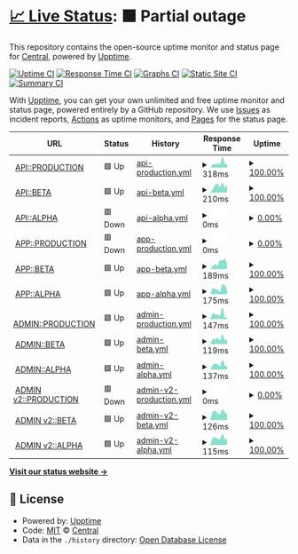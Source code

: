 # [📈 Live Status](https://centralplus-io.github.io/status-centralplus-io): <!--live status--> **🟧 Partial outage**

This repository contains the open-source uptime monitor and status page for [Central](https://app.centralplus.io), powered by [Upptime](https://github.com/upptime/upptime).

[![Uptime CI](https://github.com/centralplus-io/status-centralplus-io/workflows/Uptime%20CI/badge.svg)](https://github.com/centralplus-io/status-centralplus-io/actions?query=workflow%3A%22Uptime+CI%22)
[![Response Time CI](https://github.com/centralplus-io/status-centralplus-io/workflows/Response%20Time%20CI/badge.svg)](https://github.com/centralplus-io/status-centralplus-io/actions?query=workflow%3A%22Response+Time+CI%22)
[![Graphs CI](https://github.com/centralplus-io/status-centralplus-io/workflows/Graphs%20CI/badge.svg)](https://github.com/centralplus-io/status-centralplus-io/actions?query=workflow%3A%22Graphs+CI%22)
[![Static Site CI](https://github.com/centralplus-io/status-centralplus-io/workflows/Static%20Site%20CI/badge.svg)](https://github.com/centralplus-io/status-centralplus-io/actions?query=workflow%3A%22Static+Site+CI%22)
[![Summary CI](https://github.com/centralplus-io/status-centralplus-io/workflows/Summary%20CI/badge.svg)](https://github.com/centralplus-io/status-centralplus-io/actions?query=workflow%3A%22Summary+CI%22)

With [Upptime](https://upptime.js.org), you can get your own unlimited and free uptime monitor and status page, powered entirely by a GitHub repository. We use [Issues](https://github.com/centralplus-io/status-centralplus-io/issues) as incident reports, [Actions](https://github.com/centralplus-io/status-centralplus-io/actions) as uptime monitors, and [Pages](https://centralplus-io.github.io/status-centralplus-io) for the status page.

<!--start: status pages-->
<!-- This summary is generated by Upptime (https://github.com/upptime/upptime) -->
<!-- Do not edit this manually, your changes will be overwritten -->
<!-- prettier-ignore -->
| URL | Status | History | Response Time | Uptime |
| --- | ------ | ------- | ------------- | ------ |
| <img alt="" src="https://icons.duckduckgo.com/ip3/null.ico" height="13"> [API::PRODUCTION](https:/api.centralplus.io) | 🟩 Up | [api-production.yml](https://github.com/centraldevelopers/status-centralplus-io/commits/HEAD/history/api-production.yml) | <details><summary><img alt="Response time graph" src="./graphs/api-production/response-time-week.png" height="20"> 318ms</summary><br><a href="https://status.centralplus.io/history/api-production"><img alt="Response time 268" src="https://img.shields.io/endpoint?url=https%3A%2F%2Fraw.githubusercontent.com%2Fcentraldevelopers%2Fstatus-centralplus-io%2FHEAD%2Fapi%2Fapi-production%2Fresponse-time.json"></a><br><a href="https://status.centralplus.io/history/api-production"><img alt="24-hour response time 240" src="https://img.shields.io/endpoint?url=https%3A%2F%2Fraw.githubusercontent.com%2Fcentraldevelopers%2Fstatus-centralplus-io%2FHEAD%2Fapi%2Fapi-production%2Fresponse-time-day.json"></a><br><a href="https://status.centralplus.io/history/api-production"><img alt="7-day response time 318" src="https://img.shields.io/endpoint?url=https%3A%2F%2Fraw.githubusercontent.com%2Fcentraldevelopers%2Fstatus-centralplus-io%2FHEAD%2Fapi%2Fapi-production%2Fresponse-time-week.json"></a><br><a href="https://status.centralplus.io/history/api-production"><img alt="30-day response time 267" src="https://img.shields.io/endpoint?url=https%3A%2F%2Fraw.githubusercontent.com%2Fcentraldevelopers%2Fstatus-centralplus-io%2FHEAD%2Fapi%2Fapi-production%2Fresponse-time-month.json"></a><br><a href="https://status.centralplus.io/history/api-production"><img alt="1-year response time 273" src="https://img.shields.io/endpoint?url=https%3A%2F%2Fraw.githubusercontent.com%2Fcentraldevelopers%2Fstatus-centralplus-io%2FHEAD%2Fapi%2Fapi-production%2Fresponse-time-year.json"></a></details> | <details><summary><a href="https://status.centralplus.io/history/api-production">100.00%</a></summary><a href="https://status.centralplus.io/history/api-production"><img alt="All-time uptime 100.00%" src="https://img.shields.io/endpoint?url=https%3A%2F%2Fraw.githubusercontent.com%2Fcentraldevelopers%2Fstatus-centralplus-io%2FHEAD%2Fapi%2Fapi-production%2Fuptime.json"></a><br><a href="https://status.centralplus.io/history/api-production"><img alt="24-hour uptime 100.00%" src="https://img.shields.io/endpoint?url=https%3A%2F%2Fraw.githubusercontent.com%2Fcentraldevelopers%2Fstatus-centralplus-io%2FHEAD%2Fapi%2Fapi-production%2Fuptime-day.json"></a><br><a href="https://status.centralplus.io/history/api-production"><img alt="7-day uptime 100.00%" src="https://img.shields.io/endpoint?url=https%3A%2F%2Fraw.githubusercontent.com%2Fcentraldevelopers%2Fstatus-centralplus-io%2FHEAD%2Fapi%2Fapi-production%2Fuptime-week.json"></a><br><a href="https://status.centralplus.io/history/api-production"><img alt="30-day uptime 100.00%" src="https://img.shields.io/endpoint?url=https%3A%2F%2Fraw.githubusercontent.com%2Fcentraldevelopers%2Fstatus-centralplus-io%2FHEAD%2Fapi%2Fapi-production%2Fuptime-month.json"></a><br><a href="https://status.centralplus.io/history/api-production"><img alt="1-year uptime 100.00%" src="https://img.shields.io/endpoint?url=https%3A%2F%2Fraw.githubusercontent.com%2Fcentraldevelopers%2Fstatus-centralplus-io%2FHEAD%2Fapi%2Fapi-production%2Fuptime-year.json"></a></details>
| <img alt="" src="https://icons.duckduckgo.com/ip3/null.ico" height="13"> [API::BETA](https:/api-beta.centralplus.io) | 🟩 Up | [api-beta.yml](https://github.com/centraldevelopers/status-centralplus-io/commits/HEAD/history/api-beta.yml) | <details><summary><img alt="Response time graph" src="./graphs/api-beta/response-time-week.png" height="20"> 210ms</summary><br><a href="https://status.centralplus.io/history/api-beta"><img alt="Response time 253" src="https://img.shields.io/endpoint?url=https%3A%2F%2Fraw.githubusercontent.com%2Fcentraldevelopers%2Fstatus-centralplus-io%2FHEAD%2Fapi%2Fapi-beta%2Fresponse-time.json"></a><br><a href="https://status.centralplus.io/history/api-beta"><img alt="24-hour response time 233" src="https://img.shields.io/endpoint?url=https%3A%2F%2Fraw.githubusercontent.com%2Fcentraldevelopers%2Fstatus-centralplus-io%2FHEAD%2Fapi%2Fapi-beta%2Fresponse-time-day.json"></a><br><a href="https://status.centralplus.io/history/api-beta"><img alt="7-day response time 210" src="https://img.shields.io/endpoint?url=https%3A%2F%2Fraw.githubusercontent.com%2Fcentraldevelopers%2Fstatus-centralplus-io%2FHEAD%2Fapi%2Fapi-beta%2Fresponse-time-week.json"></a><br><a href="https://status.centralplus.io/history/api-beta"><img alt="30-day response time 241" src="https://img.shields.io/endpoint?url=https%3A%2F%2Fraw.githubusercontent.com%2Fcentraldevelopers%2Fstatus-centralplus-io%2FHEAD%2Fapi%2Fapi-beta%2Fresponse-time-month.json"></a><br><a href="https://status.centralplus.io/history/api-beta"><img alt="1-year response time 257" src="https://img.shields.io/endpoint?url=https%3A%2F%2Fraw.githubusercontent.com%2Fcentraldevelopers%2Fstatus-centralplus-io%2FHEAD%2Fapi%2Fapi-beta%2Fresponse-time-year.json"></a></details> | <details><summary><a href="https://status.centralplus.io/history/api-beta">100.00%</a></summary><a href="https://status.centralplus.io/history/api-beta"><img alt="All-time uptime 91.72%" src="https://img.shields.io/endpoint?url=https%3A%2F%2Fraw.githubusercontent.com%2Fcentraldevelopers%2Fstatus-centralplus-io%2FHEAD%2Fapi%2Fapi-beta%2Fuptime.json"></a><br><a href="https://status.centralplus.io/history/api-beta"><img alt="24-hour uptime 100.00%" src="https://img.shields.io/endpoint?url=https%3A%2F%2Fraw.githubusercontent.com%2Fcentraldevelopers%2Fstatus-centralplus-io%2FHEAD%2Fapi%2Fapi-beta%2Fuptime-day.json"></a><br><a href="https://status.centralplus.io/history/api-beta"><img alt="7-day uptime 100.00%" src="https://img.shields.io/endpoint?url=https%3A%2F%2Fraw.githubusercontent.com%2Fcentraldevelopers%2Fstatus-centralplus-io%2FHEAD%2Fapi%2Fapi-beta%2Fuptime-week.json"></a><br><a href="https://status.centralplus.io/history/api-beta"><img alt="30-day uptime 100.00%" src="https://img.shields.io/endpoint?url=https%3A%2F%2Fraw.githubusercontent.com%2Fcentraldevelopers%2Fstatus-centralplus-io%2FHEAD%2Fapi%2Fapi-beta%2Fuptime-month.json"></a><br><a href="https://status.centralplus.io/history/api-beta"><img alt="1-year uptime 85.25%" src="https://img.shields.io/endpoint?url=https%3A%2F%2Fraw.githubusercontent.com%2Fcentraldevelopers%2Fstatus-centralplus-io%2FHEAD%2Fapi%2Fapi-beta%2Fuptime-year.json"></a></details>
| <img alt="" src="https://icons.duckduckgo.com/ip3/null.ico" height="13"> [API::ALPHA](https:/api-alpha.centralplus.io) | 🟥 Down | [api-alpha.yml](https://github.com/centraldevelopers/status-centralplus-io/commits/HEAD/history/api-alpha.yml) | <details><summary><img alt="Response time graph" src="./graphs/api-alpha/response-time-week.png" height="20"> 0ms</summary><br><a href="https://status.centralplus.io/history/api-alpha"><img alt="Response time 249" src="https://img.shields.io/endpoint?url=https%3A%2F%2Fraw.githubusercontent.com%2Fcentraldevelopers%2Fstatus-centralplus-io%2FHEAD%2Fapi%2Fapi-alpha%2Fresponse-time.json"></a><br><a href="https://status.centralplus.io/history/api-alpha"><img alt="24-hour response time 0" src="https://img.shields.io/endpoint?url=https%3A%2F%2Fraw.githubusercontent.com%2Fcentraldevelopers%2Fstatus-centralplus-io%2FHEAD%2Fapi%2Fapi-alpha%2Fresponse-time-day.json"></a><br><a href="https://status.centralplus.io/history/api-alpha"><img alt="7-day response time 0" src="https://img.shields.io/endpoint?url=https%3A%2F%2Fraw.githubusercontent.com%2Fcentraldevelopers%2Fstatus-centralplus-io%2FHEAD%2Fapi%2Fapi-alpha%2Fresponse-time-week.json"></a><br><a href="https://status.centralplus.io/history/api-alpha"><img alt="30-day response time 0" src="https://img.shields.io/endpoint?url=https%3A%2F%2Fraw.githubusercontent.com%2Fcentraldevelopers%2Fstatus-centralplus-io%2FHEAD%2Fapi%2Fapi-alpha%2Fresponse-time-month.json"></a><br><a href="https://status.centralplus.io/history/api-alpha"><img alt="1-year response time 250" src="https://img.shields.io/endpoint?url=https%3A%2F%2Fraw.githubusercontent.com%2Fcentraldevelopers%2Fstatus-centralplus-io%2FHEAD%2Fapi%2Fapi-alpha%2Fresponse-time-year.json"></a></details> | <details><summary><a href="https://status.centralplus.io/history/api-alpha">0.00%</a></summary><a href="https://status.centralplus.io/history/api-alpha"><img alt="All-time uptime 85.31%" src="https://img.shields.io/endpoint?url=https%3A%2F%2Fraw.githubusercontent.com%2Fcentraldevelopers%2Fstatus-centralplus-io%2FHEAD%2Fapi%2Fapi-alpha%2Fuptime.json"></a><br><a href="https://status.centralplus.io/history/api-alpha"><img alt="24-hour uptime 0.00%" src="https://img.shields.io/endpoint?url=https%3A%2F%2Fraw.githubusercontent.com%2Fcentraldevelopers%2Fstatus-centralplus-io%2FHEAD%2Fapi%2Fapi-alpha%2Fuptime-day.json"></a><br><a href="https://status.centralplus.io/history/api-alpha"><img alt="7-day uptime 0.00%" src="https://img.shields.io/endpoint?url=https%3A%2F%2Fraw.githubusercontent.com%2Fcentraldevelopers%2Fstatus-centralplus-io%2FHEAD%2Fapi%2Fapi-alpha%2Fuptime-week.json"></a><br><a href="https://status.centralplus.io/history/api-alpha"><img alt="30-day uptime 0.00%" src="https://img.shields.io/endpoint?url=https%3A%2F%2Fraw.githubusercontent.com%2Fcentraldevelopers%2Fstatus-centralplus-io%2FHEAD%2Fapi%2Fapi-alpha%2Fuptime-month.json"></a><br><a href="https://status.centralplus.io/history/api-alpha"><img alt="1-year uptime 73.84%" src="https://img.shields.io/endpoint?url=https%3A%2F%2Fraw.githubusercontent.com%2Fcentraldevelopers%2Fstatus-centralplus-io%2FHEAD%2Fapi%2Fapi-alpha%2Fuptime-year.json"></a></details>
| <img alt="" src="https://icons.duckduckgo.com/ip3/app.centralplus.io.ico" height="13"> [APP::PRODUCTION](https://app.centralplus.io) | 🟥 Down | [app-production.yml](https://github.com/centraldevelopers/status-centralplus-io/commits/HEAD/history/app-production.yml) | <details><summary><img alt="Response time graph" src="./graphs/app-production/response-time-week.png" height="20"> 0ms</summary><br><a href="https://status.centralplus.io/history/app-production"><img alt="Response time 159" src="https://img.shields.io/endpoint?url=https%3A%2F%2Fraw.githubusercontent.com%2Fcentraldevelopers%2Fstatus-centralplus-io%2FHEAD%2Fapi%2Fapp-production%2Fresponse-time.json"></a><br><a href="https://status.centralplus.io/history/app-production"><img alt="24-hour response time 0" src="https://img.shields.io/endpoint?url=https%3A%2F%2Fraw.githubusercontent.com%2Fcentraldevelopers%2Fstatus-centralplus-io%2FHEAD%2Fapi%2Fapp-production%2Fresponse-time-day.json"></a><br><a href="https://status.centralplus.io/history/app-production"><img alt="7-day response time 0" src="https://img.shields.io/endpoint?url=https%3A%2F%2Fraw.githubusercontent.com%2Fcentraldevelopers%2Fstatus-centralplus-io%2FHEAD%2Fapi%2Fapp-production%2Fresponse-time-week.json"></a><br><a href="https://status.centralplus.io/history/app-production"><img alt="30-day response time 0" src="https://img.shields.io/endpoint?url=https%3A%2F%2Fraw.githubusercontent.com%2Fcentraldevelopers%2Fstatus-centralplus-io%2FHEAD%2Fapi%2Fapp-production%2Fresponse-time-month.json"></a><br><a href="https://status.centralplus.io/history/app-production"><img alt="1-year response time 163" src="https://img.shields.io/endpoint?url=https%3A%2F%2Fraw.githubusercontent.com%2Fcentraldevelopers%2Fstatus-centralplus-io%2FHEAD%2Fapi%2Fapp-production%2Fresponse-time-year.json"></a></details> | <details><summary><a href="https://status.centralplus.io/history/app-production">0.00%</a></summary><a href="https://status.centralplus.io/history/app-production"><img alt="All-time uptime 77.72%" src="https://img.shields.io/endpoint?url=https%3A%2F%2Fraw.githubusercontent.com%2Fcentraldevelopers%2Fstatus-centralplus-io%2FHEAD%2Fapi%2Fapp-production%2Fuptime.json"></a><br><a href="https://status.centralplus.io/history/app-production"><img alt="24-hour uptime 0.00%" src="https://img.shields.io/endpoint?url=https%3A%2F%2Fraw.githubusercontent.com%2Fcentraldevelopers%2Fstatus-centralplus-io%2FHEAD%2Fapi%2Fapp-production%2Fuptime-day.json"></a><br><a href="https://status.centralplus.io/history/app-production"><img alt="7-day uptime 0.00%" src="https://img.shields.io/endpoint?url=https%3A%2F%2Fraw.githubusercontent.com%2Fcentraldevelopers%2Fstatus-centralplus-io%2FHEAD%2Fapi%2Fapp-production%2Fuptime-week.json"></a><br><a href="https://status.centralplus.io/history/app-production"><img alt="30-day uptime 0.00%" src="https://img.shields.io/endpoint?url=https%3A%2F%2Fraw.githubusercontent.com%2Fcentraldevelopers%2Fstatus-centralplus-io%2FHEAD%2Fapi%2Fapp-production%2Fuptime-month.json"></a><br><a href="https://status.centralplus.io/history/app-production"><img alt="1-year uptime 60.33%" src="https://img.shields.io/endpoint?url=https%3A%2F%2Fraw.githubusercontent.com%2Fcentraldevelopers%2Fstatus-centralplus-io%2FHEAD%2Fapi%2Fapp-production%2Fuptime-year.json"></a></details>
| <img alt="" src="https://icons.duckduckgo.com/ip3/cp.app.beta.s3-website-us-east-1.amazonaws.com.ico" height="13"> [APP::BETA](http://cp.app.beta.s3-website-us-east-1.amazonaws.com/) | 🟩 Up | [app-beta.yml](https://github.com/centraldevelopers/status-centralplus-io/commits/HEAD/history/app-beta.yml) | <details><summary><img alt="Response time graph" src="./graphs/app-beta/response-time-week.png" height="20"> 189ms</summary><br><a href="https://status.centralplus.io/history/app-beta"><img alt="Response time 189" src="https://img.shields.io/endpoint?url=https%3A%2F%2Fraw.githubusercontent.com%2Fcentraldevelopers%2Fstatus-centralplus-io%2FHEAD%2Fapi%2Fapp-beta%2Fresponse-time.json"></a><br><a href="https://status.centralplus.io/history/app-beta"><img alt="24-hour response time 109" src="https://img.shields.io/endpoint?url=https%3A%2F%2Fraw.githubusercontent.com%2Fcentraldevelopers%2Fstatus-centralplus-io%2FHEAD%2Fapi%2Fapp-beta%2Fresponse-time-day.json"></a><br><a href="https://status.centralplus.io/history/app-beta"><img alt="7-day response time 189" src="https://img.shields.io/endpoint?url=https%3A%2F%2Fraw.githubusercontent.com%2Fcentraldevelopers%2Fstatus-centralplus-io%2FHEAD%2Fapi%2Fapp-beta%2Fresponse-time-week.json"></a><br><a href="https://status.centralplus.io/history/app-beta"><img alt="30-day response time 162" src="https://img.shields.io/endpoint?url=https%3A%2F%2Fraw.githubusercontent.com%2Fcentraldevelopers%2Fstatus-centralplus-io%2FHEAD%2Fapi%2Fapp-beta%2Fresponse-time-month.json"></a><br><a href="https://status.centralplus.io/history/app-beta"><img alt="1-year response time 185" src="https://img.shields.io/endpoint?url=https%3A%2F%2Fraw.githubusercontent.com%2Fcentraldevelopers%2Fstatus-centralplus-io%2FHEAD%2Fapi%2Fapp-beta%2Fresponse-time-year.json"></a></details> | <details><summary><a href="https://status.centralplus.io/history/app-beta">100.00%</a></summary><a href="https://status.centralplus.io/history/app-beta"><img alt="All-time uptime 99.91%" src="https://img.shields.io/endpoint?url=https%3A%2F%2Fraw.githubusercontent.com%2Fcentraldevelopers%2Fstatus-centralplus-io%2FHEAD%2Fapi%2Fapp-beta%2Fuptime.json"></a><br><a href="https://status.centralplus.io/history/app-beta"><img alt="24-hour uptime 100.00%" src="https://img.shields.io/endpoint?url=https%3A%2F%2Fraw.githubusercontent.com%2Fcentraldevelopers%2Fstatus-centralplus-io%2FHEAD%2Fapi%2Fapp-beta%2Fuptime-day.json"></a><br><a href="https://status.centralplus.io/history/app-beta"><img alt="7-day uptime 100.00%" src="https://img.shields.io/endpoint?url=https%3A%2F%2Fraw.githubusercontent.com%2Fcentraldevelopers%2Fstatus-centralplus-io%2FHEAD%2Fapi%2Fapp-beta%2Fuptime-week.json"></a><br><a href="https://status.centralplus.io/history/app-beta"><img alt="30-day uptime 100.00%" src="https://img.shields.io/endpoint?url=https%3A%2F%2Fraw.githubusercontent.com%2Fcentraldevelopers%2Fstatus-centralplus-io%2FHEAD%2Fapi%2Fapp-beta%2Fuptime-month.json"></a><br><a href="https://status.centralplus.io/history/app-beta"><img alt="1-year uptime 99.84%" src="https://img.shields.io/endpoint?url=https%3A%2F%2Fraw.githubusercontent.com%2Fcentraldevelopers%2Fstatus-centralplus-io%2FHEAD%2Fapi%2Fapp-beta%2Fuptime-year.json"></a></details>
| <img alt="" src="https://icons.duckduckgo.com/ip3/cp.app.alpha.s3-website-us-east-1.amazonaws.com.ico" height="13"> [APP::ALPHA](http://cp.app.alpha.s3-website-us-east-1.amazonaws.com/) | 🟩 Up | [app-alpha.yml](https://github.com/centraldevelopers/status-centralplus-io/commits/HEAD/history/app-alpha.yml) | <details><summary><img alt="Response time graph" src="./graphs/app-alpha/response-time-week.png" height="20"> 175ms</summary><br><a href="https://status.centralplus.io/history/app-alpha"><img alt="Response time 180" src="https://img.shields.io/endpoint?url=https%3A%2F%2Fraw.githubusercontent.com%2Fcentraldevelopers%2Fstatus-centralplus-io%2FHEAD%2Fapi%2Fapp-alpha%2Fresponse-time.json"></a><br><a href="https://status.centralplus.io/history/app-alpha"><img alt="24-hour response time 105" src="https://img.shields.io/endpoint?url=https%3A%2F%2Fraw.githubusercontent.com%2Fcentraldevelopers%2Fstatus-centralplus-io%2FHEAD%2Fapi%2Fapp-alpha%2Fresponse-time-day.json"></a><br><a href="https://status.centralplus.io/history/app-alpha"><img alt="7-day response time 175" src="https://img.shields.io/endpoint?url=https%3A%2F%2Fraw.githubusercontent.com%2Fcentraldevelopers%2Fstatus-centralplus-io%2FHEAD%2Fapi%2Fapp-alpha%2Fresponse-time-week.json"></a><br><a href="https://status.centralplus.io/history/app-alpha"><img alt="30-day response time 176" src="https://img.shields.io/endpoint?url=https%3A%2F%2Fraw.githubusercontent.com%2Fcentraldevelopers%2Fstatus-centralplus-io%2FHEAD%2Fapi%2Fapp-alpha%2Fresponse-time-month.json"></a><br><a href="https://status.centralplus.io/history/app-alpha"><img alt="1-year response time 179" src="https://img.shields.io/endpoint?url=https%3A%2F%2Fraw.githubusercontent.com%2Fcentraldevelopers%2Fstatus-centralplus-io%2FHEAD%2Fapi%2Fapp-alpha%2Fresponse-time-year.json"></a></details> | <details><summary><a href="https://status.centralplus.io/history/app-alpha">100.00%</a></summary><a href="https://status.centralplus.io/history/app-alpha"><img alt="All-time uptime 100.00%" src="https://img.shields.io/endpoint?url=https%3A%2F%2Fraw.githubusercontent.com%2Fcentraldevelopers%2Fstatus-centralplus-io%2FHEAD%2Fapi%2Fapp-alpha%2Fuptime.json"></a><br><a href="https://status.centralplus.io/history/app-alpha"><img alt="24-hour uptime 100.00%" src="https://img.shields.io/endpoint?url=https%3A%2F%2Fraw.githubusercontent.com%2Fcentraldevelopers%2Fstatus-centralplus-io%2FHEAD%2Fapi%2Fapp-alpha%2Fuptime-day.json"></a><br><a href="https://status.centralplus.io/history/app-alpha"><img alt="7-day uptime 100.00%" src="https://img.shields.io/endpoint?url=https%3A%2F%2Fraw.githubusercontent.com%2Fcentraldevelopers%2Fstatus-centralplus-io%2FHEAD%2Fapi%2Fapp-alpha%2Fuptime-week.json"></a><br><a href="https://status.centralplus.io/history/app-alpha"><img alt="30-day uptime 100.00%" src="https://img.shields.io/endpoint?url=https%3A%2F%2Fraw.githubusercontent.com%2Fcentraldevelopers%2Fstatus-centralplus-io%2FHEAD%2Fapi%2Fapp-alpha%2Fuptime-month.json"></a><br><a href="https://status.centralplus.io/history/app-alpha"><img alt="1-year uptime 99.99%" src="https://img.shields.io/endpoint?url=https%3A%2F%2Fraw.githubusercontent.com%2Fcentraldevelopers%2Fstatus-centralplus-io%2FHEAD%2Fapi%2Fapp-alpha%2Fuptime-year.json"></a></details>
| <img alt="" src="https://icons.duckduckgo.com/ip3/cp.app.prod.s3-website-us-east-1.amazonaws.com.ico" height="13"> [ADMIN::PRODUCTION](http://cp.app.prod.s3-website-us-east-1.amazonaws.com/) | 🟩 Up | [admin-production.yml](https://github.com/centraldevelopers/status-centralplus-io/commits/HEAD/history/admin-production.yml) | <details><summary><img alt="Response time graph" src="./graphs/admin-production/response-time-week.png" height="20"> 147ms</summary><br><a href="https://status.centralplus.io/history/admin-production"><img alt="Response time 171" src="https://img.shields.io/endpoint?url=https%3A%2F%2Fraw.githubusercontent.com%2Fcentraldevelopers%2Fstatus-centralplus-io%2FHEAD%2Fapi%2Fadmin-production%2Fresponse-time.json"></a><br><a href="https://status.centralplus.io/history/admin-production"><img alt="24-hour response time 53" src="https://img.shields.io/endpoint?url=https%3A%2F%2Fraw.githubusercontent.com%2Fcentraldevelopers%2Fstatus-centralplus-io%2FHEAD%2Fapi%2Fadmin-production%2Fresponse-time-day.json"></a><br><a href="https://status.centralplus.io/history/admin-production"><img alt="7-day response time 147" src="https://img.shields.io/endpoint?url=https%3A%2F%2Fraw.githubusercontent.com%2Fcentraldevelopers%2Fstatus-centralplus-io%2FHEAD%2Fapi%2Fadmin-production%2Fresponse-time-week.json"></a><br><a href="https://status.centralplus.io/history/admin-production"><img alt="30-day response time 143" src="https://img.shields.io/endpoint?url=https%3A%2F%2Fraw.githubusercontent.com%2Fcentraldevelopers%2Fstatus-centralplus-io%2FHEAD%2Fapi%2Fadmin-production%2Fresponse-time-month.json"></a><br><a href="https://status.centralplus.io/history/admin-production"><img alt="1-year response time 166" src="https://img.shields.io/endpoint?url=https%3A%2F%2Fraw.githubusercontent.com%2Fcentraldevelopers%2Fstatus-centralplus-io%2FHEAD%2Fapi%2Fadmin-production%2Fresponse-time-year.json"></a></details> | <details><summary><a href="https://status.centralplus.io/history/admin-production">100.00%</a></summary><a href="https://status.centralplus.io/history/admin-production"><img alt="All-time uptime 100.00%" src="https://img.shields.io/endpoint?url=https%3A%2F%2Fraw.githubusercontent.com%2Fcentraldevelopers%2Fstatus-centralplus-io%2FHEAD%2Fapi%2Fadmin-production%2Fuptime.json"></a><br><a href="https://status.centralplus.io/history/admin-production"><img alt="24-hour uptime 100.00%" src="https://img.shields.io/endpoint?url=https%3A%2F%2Fraw.githubusercontent.com%2Fcentraldevelopers%2Fstatus-centralplus-io%2FHEAD%2Fapi%2Fadmin-production%2Fuptime-day.json"></a><br><a href="https://status.centralplus.io/history/admin-production"><img alt="7-day uptime 100.00%" src="https://img.shields.io/endpoint?url=https%3A%2F%2Fraw.githubusercontent.com%2Fcentraldevelopers%2Fstatus-centralplus-io%2FHEAD%2Fapi%2Fadmin-production%2Fuptime-week.json"></a><br><a href="https://status.centralplus.io/history/admin-production"><img alt="30-day uptime 100.00%" src="https://img.shields.io/endpoint?url=https%3A%2F%2Fraw.githubusercontent.com%2Fcentraldevelopers%2Fstatus-centralplus-io%2FHEAD%2Fapi%2Fadmin-production%2Fuptime-month.json"></a><br><a href="https://status.centralplus.io/history/admin-production"><img alt="1-year uptime 100.00%" src="https://img.shields.io/endpoint?url=https%3A%2F%2Fraw.githubusercontent.com%2Fcentraldevelopers%2Fstatus-centralplus-io%2FHEAD%2Fapi%2Fadmin-production%2Fuptime-year.json"></a></details>
| <img alt="" src="https://icons.duckduckgo.com/ip3/cp.admin.beta.s3-website-us-east-1.amazonaws.com.ico" height="13"> [ADMIN::BETA](http://cp.admin.beta.s3-website-us-east-1.amazonaws.com/) | 🟩 Up | [admin-beta.yml](https://github.com/centraldevelopers/status-centralplus-io/commits/HEAD/history/admin-beta.yml) | <details><summary><img alt="Response time graph" src="./graphs/admin-beta/response-time-week.png" height="20"> 119ms</summary><br><a href="https://status.centralplus.io/history/admin-beta"><img alt="Response time 169" src="https://img.shields.io/endpoint?url=https%3A%2F%2Fraw.githubusercontent.com%2Fcentraldevelopers%2Fstatus-centralplus-io%2FHEAD%2Fapi%2Fadmin-beta%2Fresponse-time.json"></a><br><a href="https://status.centralplus.io/history/admin-beta"><img alt="24-hour response time 111" src="https://img.shields.io/endpoint?url=https%3A%2F%2Fraw.githubusercontent.com%2Fcentraldevelopers%2Fstatus-centralplus-io%2FHEAD%2Fapi%2Fadmin-beta%2Fresponse-time-day.json"></a><br><a href="https://status.centralplus.io/history/admin-beta"><img alt="7-day response time 119" src="https://img.shields.io/endpoint?url=https%3A%2F%2Fraw.githubusercontent.com%2Fcentraldevelopers%2Fstatus-centralplus-io%2FHEAD%2Fapi%2Fadmin-beta%2Fresponse-time-week.json"></a><br><a href="https://status.centralplus.io/history/admin-beta"><img alt="30-day response time 134" src="https://img.shields.io/endpoint?url=https%3A%2F%2Fraw.githubusercontent.com%2Fcentraldevelopers%2Fstatus-centralplus-io%2FHEAD%2Fapi%2Fadmin-beta%2Fresponse-time-month.json"></a><br><a href="https://status.centralplus.io/history/admin-beta"><img alt="1-year response time 166" src="https://img.shields.io/endpoint?url=https%3A%2F%2Fraw.githubusercontent.com%2Fcentraldevelopers%2Fstatus-centralplus-io%2FHEAD%2Fapi%2Fadmin-beta%2Fresponse-time-year.json"></a></details> | <details><summary><a href="https://status.centralplus.io/history/admin-beta">100.00%</a></summary><a href="https://status.centralplus.io/history/admin-beta"><img alt="All-time uptime 100.00%" src="https://img.shields.io/endpoint?url=https%3A%2F%2Fraw.githubusercontent.com%2Fcentraldevelopers%2Fstatus-centralplus-io%2FHEAD%2Fapi%2Fadmin-beta%2Fuptime.json"></a><br><a href="https://status.centralplus.io/history/admin-beta"><img alt="24-hour uptime 100.00%" src="https://img.shields.io/endpoint?url=https%3A%2F%2Fraw.githubusercontent.com%2Fcentraldevelopers%2Fstatus-centralplus-io%2FHEAD%2Fapi%2Fadmin-beta%2Fuptime-day.json"></a><br><a href="https://status.centralplus.io/history/admin-beta"><img alt="7-day uptime 100.00%" src="https://img.shields.io/endpoint?url=https%3A%2F%2Fraw.githubusercontent.com%2Fcentraldevelopers%2Fstatus-centralplus-io%2FHEAD%2Fapi%2Fadmin-beta%2Fuptime-week.json"></a><br><a href="https://status.centralplus.io/history/admin-beta"><img alt="30-day uptime 100.00%" src="https://img.shields.io/endpoint?url=https%3A%2F%2Fraw.githubusercontent.com%2Fcentraldevelopers%2Fstatus-centralplus-io%2FHEAD%2Fapi%2Fadmin-beta%2Fuptime-month.json"></a><br><a href="https://status.centralplus.io/history/admin-beta"><img alt="1-year uptime 100.00%" src="https://img.shields.io/endpoint?url=https%3A%2F%2Fraw.githubusercontent.com%2Fcentraldevelopers%2Fstatus-centralplus-io%2FHEAD%2Fapi%2Fadmin-beta%2Fuptime-year.json"></a></details>
| <img alt="" src="https://icons.duckduckgo.com/ip3/cp.admin.alpha.s3-website-us-east-1.amazonaws.com.ico" height="13"> [ADMIN::ALPHA](http://cp.admin.alpha.s3-website-us-east-1.amazonaws.com/) | 🟩 Up | [admin-alpha.yml](https://github.com/centraldevelopers/status-centralplus-io/commits/HEAD/history/admin-alpha.yml) | <details><summary><img alt="Response time graph" src="./graphs/admin-alpha/response-time-week.png" height="20"> 137ms</summary><br><a href="https://status.centralplus.io/history/admin-alpha"><img alt="Response time 166" src="https://img.shields.io/endpoint?url=https%3A%2F%2Fraw.githubusercontent.com%2Fcentraldevelopers%2Fstatus-centralplus-io%2FHEAD%2Fapi%2Fadmin-alpha%2Fresponse-time.json"></a><br><a href="https://status.centralplus.io/history/admin-alpha"><img alt="24-hour response time 87" src="https://img.shields.io/endpoint?url=https%3A%2F%2Fraw.githubusercontent.com%2Fcentraldevelopers%2Fstatus-centralplus-io%2FHEAD%2Fapi%2Fadmin-alpha%2Fresponse-time-day.json"></a><br><a href="https://status.centralplus.io/history/admin-alpha"><img alt="7-day response time 137" src="https://img.shields.io/endpoint?url=https%3A%2F%2Fraw.githubusercontent.com%2Fcentraldevelopers%2Fstatus-centralplus-io%2FHEAD%2Fapi%2Fadmin-alpha%2Fresponse-time-week.json"></a><br><a href="https://status.centralplus.io/history/admin-alpha"><img alt="30-day response time 142" src="https://img.shields.io/endpoint?url=https%3A%2F%2Fraw.githubusercontent.com%2Fcentraldevelopers%2Fstatus-centralplus-io%2FHEAD%2Fapi%2Fadmin-alpha%2Fresponse-time-month.json"></a><br><a href="https://status.centralplus.io/history/admin-alpha"><img alt="1-year response time 162" src="https://img.shields.io/endpoint?url=https%3A%2F%2Fraw.githubusercontent.com%2Fcentraldevelopers%2Fstatus-centralplus-io%2FHEAD%2Fapi%2Fadmin-alpha%2Fresponse-time-year.json"></a></details> | <details><summary><a href="https://status.centralplus.io/history/admin-alpha">100.00%</a></summary><a href="https://status.centralplus.io/history/admin-alpha"><img alt="All-time uptime 100.00%" src="https://img.shields.io/endpoint?url=https%3A%2F%2Fraw.githubusercontent.com%2Fcentraldevelopers%2Fstatus-centralplus-io%2FHEAD%2Fapi%2Fadmin-alpha%2Fuptime.json"></a><br><a href="https://status.centralplus.io/history/admin-alpha"><img alt="24-hour uptime 100.00%" src="https://img.shields.io/endpoint?url=https%3A%2F%2Fraw.githubusercontent.com%2Fcentraldevelopers%2Fstatus-centralplus-io%2FHEAD%2Fapi%2Fadmin-alpha%2Fuptime-day.json"></a><br><a href="https://status.centralplus.io/history/admin-alpha"><img alt="7-day uptime 100.00%" src="https://img.shields.io/endpoint?url=https%3A%2F%2Fraw.githubusercontent.com%2Fcentraldevelopers%2Fstatus-centralplus-io%2FHEAD%2Fapi%2Fadmin-alpha%2Fuptime-week.json"></a><br><a href="https://status.centralplus.io/history/admin-alpha"><img alt="30-day uptime 100.00%" src="https://img.shields.io/endpoint?url=https%3A%2F%2Fraw.githubusercontent.com%2Fcentraldevelopers%2Fstatus-centralplus-io%2FHEAD%2Fapi%2Fadmin-alpha%2Fuptime-month.json"></a><br><a href="https://status.centralplus.io/history/admin-alpha"><img alt="1-year uptime 100.00%" src="https://img.shields.io/endpoint?url=https%3A%2F%2Fraw.githubusercontent.com%2Fcentraldevelopers%2Fstatus-centralplus-io%2FHEAD%2Fapi%2Fadmin-alpha%2Fuptime-year.json"></a></details>
| <img alt="" src="https://icons.duckduckgo.com/ip3/admin.centralplus.io.ico" height="13"> [ADMIN v2::PRODUCTION](https://admin.centralplus.io) | 🟥 Down | [admin-v2-production.yml](https://github.com/centraldevelopers/status-centralplus-io/commits/HEAD/history/admin-v2-production.yml) | <details><summary><img alt="Response time graph" src="./graphs/admin-v2-production/response-time-week.png" height="20"> 0ms</summary><br><a href="https://status.centralplus.io/history/admin-v2-production"><img alt="Response time 153" src="https://img.shields.io/endpoint?url=https%3A%2F%2Fraw.githubusercontent.com%2Fcentraldevelopers%2Fstatus-centralplus-io%2FHEAD%2Fapi%2Fadmin-v2-production%2Fresponse-time.json"></a><br><a href="https://status.centralplus.io/history/admin-v2-production"><img alt="24-hour response time 0" src="https://img.shields.io/endpoint?url=https%3A%2F%2Fraw.githubusercontent.com%2Fcentraldevelopers%2Fstatus-centralplus-io%2FHEAD%2Fapi%2Fadmin-v2-production%2Fresponse-time-day.json"></a><br><a href="https://status.centralplus.io/history/admin-v2-production"><img alt="7-day response time 0" src="https://img.shields.io/endpoint?url=https%3A%2F%2Fraw.githubusercontent.com%2Fcentraldevelopers%2Fstatus-centralplus-io%2FHEAD%2Fapi%2Fadmin-v2-production%2Fresponse-time-week.json"></a><br><a href="https://status.centralplus.io/history/admin-v2-production"><img alt="30-day response time 0" src="https://img.shields.io/endpoint?url=https%3A%2F%2Fraw.githubusercontent.com%2Fcentraldevelopers%2Fstatus-centralplus-io%2FHEAD%2Fapi%2Fadmin-v2-production%2Fresponse-time-month.json"></a><br><a href="https://status.centralplus.io/history/admin-v2-production"><img alt="1-year response time 146" src="https://img.shields.io/endpoint?url=https%3A%2F%2Fraw.githubusercontent.com%2Fcentraldevelopers%2Fstatus-centralplus-io%2FHEAD%2Fapi%2Fadmin-v2-production%2Fresponse-time-year.json"></a></details> | <details><summary><a href="https://status.centralplus.io/history/admin-v2-production">0.00%</a></summary><a href="https://status.centralplus.io/history/admin-v2-production"><img alt="All-time uptime 77.72%" src="https://img.shields.io/endpoint?url=https%3A%2F%2Fraw.githubusercontent.com%2Fcentraldevelopers%2Fstatus-centralplus-io%2FHEAD%2Fapi%2Fadmin-v2-production%2Fuptime.json"></a><br><a href="https://status.centralplus.io/history/admin-v2-production"><img alt="24-hour uptime 0.00%" src="https://img.shields.io/endpoint?url=https%3A%2F%2Fraw.githubusercontent.com%2Fcentraldevelopers%2Fstatus-centralplus-io%2FHEAD%2Fapi%2Fadmin-v2-production%2Fuptime-day.json"></a><br><a href="https://status.centralplus.io/history/admin-v2-production"><img alt="7-day uptime 0.00%" src="https://img.shields.io/endpoint?url=https%3A%2F%2Fraw.githubusercontent.com%2Fcentraldevelopers%2Fstatus-centralplus-io%2FHEAD%2Fapi%2Fadmin-v2-production%2Fuptime-week.json"></a><br><a href="https://status.centralplus.io/history/admin-v2-production"><img alt="30-day uptime 0.00%" src="https://img.shields.io/endpoint?url=https%3A%2F%2Fraw.githubusercontent.com%2Fcentraldevelopers%2Fstatus-centralplus-io%2FHEAD%2Fapi%2Fadmin-v2-production%2Fuptime-month.json"></a><br><a href="https://status.centralplus.io/history/admin-v2-production"><img alt="1-year uptime 60.33%" src="https://img.shields.io/endpoint?url=https%3A%2F%2Fraw.githubusercontent.com%2Fcentraldevelopers%2Fstatus-centralplus-io%2FHEAD%2Fapi%2Fadmin-v2-production%2Fuptime-year.json"></a></details>
| <img alt="" src="https://icons.duckduckgo.com/ip3/cp.admin.v2.beta.s3-website-us-east-1.amazonaws.com.ico" height="13"> [ADMIN v2::BETA](http://cp.admin.v2.beta.s3-website-us-east-1.amazonaws.com/) | 🟩 Up | [admin-v2-beta.yml](https://github.com/centraldevelopers/status-centralplus-io/commits/HEAD/history/admin-v2-beta.yml) | <details><summary><img alt="Response time graph" src="./graphs/admin-v2-beta/response-time-week.png" height="20"> 126ms</summary><br><a href="https://status.centralplus.io/history/admin-v2-beta"><img alt="Response time 164" src="https://img.shields.io/endpoint?url=https%3A%2F%2Fraw.githubusercontent.com%2Fcentraldevelopers%2Fstatus-centralplus-io%2FHEAD%2Fapi%2Fadmin-v2-beta%2Fresponse-time.json"></a><br><a href="https://status.centralplus.io/history/admin-v2-beta"><img alt="24-hour response time 94" src="https://img.shields.io/endpoint?url=https%3A%2F%2Fraw.githubusercontent.com%2Fcentraldevelopers%2Fstatus-centralplus-io%2FHEAD%2Fapi%2Fadmin-v2-beta%2Fresponse-time-day.json"></a><br><a href="https://status.centralplus.io/history/admin-v2-beta"><img alt="7-day response time 126" src="https://img.shields.io/endpoint?url=https%3A%2F%2Fraw.githubusercontent.com%2Fcentraldevelopers%2Fstatus-centralplus-io%2FHEAD%2Fapi%2Fadmin-v2-beta%2Fresponse-time-week.json"></a><br><a href="https://status.centralplus.io/history/admin-v2-beta"><img alt="30-day response time 139" src="https://img.shields.io/endpoint?url=https%3A%2F%2Fraw.githubusercontent.com%2Fcentraldevelopers%2Fstatus-centralplus-io%2FHEAD%2Fapi%2Fadmin-v2-beta%2Fresponse-time-month.json"></a><br><a href="https://status.centralplus.io/history/admin-v2-beta"><img alt="1-year response time 162" src="https://img.shields.io/endpoint?url=https%3A%2F%2Fraw.githubusercontent.com%2Fcentraldevelopers%2Fstatus-centralplus-io%2FHEAD%2Fapi%2Fadmin-v2-beta%2Fresponse-time-year.json"></a></details> | <details><summary><a href="https://status.centralplus.io/history/admin-v2-beta">100.00%</a></summary><a href="https://status.centralplus.io/history/admin-v2-beta"><img alt="All-time uptime 100.00%" src="https://img.shields.io/endpoint?url=https%3A%2F%2Fraw.githubusercontent.com%2Fcentraldevelopers%2Fstatus-centralplus-io%2FHEAD%2Fapi%2Fadmin-v2-beta%2Fuptime.json"></a><br><a href="https://status.centralplus.io/history/admin-v2-beta"><img alt="24-hour uptime 100.00%" src="https://img.shields.io/endpoint?url=https%3A%2F%2Fraw.githubusercontent.com%2Fcentraldevelopers%2Fstatus-centralplus-io%2FHEAD%2Fapi%2Fadmin-v2-beta%2Fuptime-day.json"></a><br><a href="https://status.centralplus.io/history/admin-v2-beta"><img alt="7-day uptime 100.00%" src="https://img.shields.io/endpoint?url=https%3A%2F%2Fraw.githubusercontent.com%2Fcentraldevelopers%2Fstatus-centralplus-io%2FHEAD%2Fapi%2Fadmin-v2-beta%2Fuptime-week.json"></a><br><a href="https://status.centralplus.io/history/admin-v2-beta"><img alt="30-day uptime 100.00%" src="https://img.shields.io/endpoint?url=https%3A%2F%2Fraw.githubusercontent.com%2Fcentraldevelopers%2Fstatus-centralplus-io%2FHEAD%2Fapi%2Fadmin-v2-beta%2Fuptime-month.json"></a><br><a href="https://status.centralplus.io/history/admin-v2-beta"><img alt="1-year uptime 100.00%" src="https://img.shields.io/endpoint?url=https%3A%2F%2Fraw.githubusercontent.com%2Fcentraldevelopers%2Fstatus-centralplus-io%2FHEAD%2Fapi%2Fadmin-v2-beta%2Fuptime-year.json"></a></details>
| <img alt="" src="https://icons.duckduckgo.com/ip3/cp.admin.v2.alpha.s3-website-us-east-1.amazonaws.com.ico" height="13"> [ADMIN v2::ALPHA](http://cp.admin.v2.alpha.s3-website-us-east-1.amazonaws.com/) | 🟩 Up | [admin-v2-alpha.yml](https://github.com/centraldevelopers/status-centralplus-io/commits/HEAD/history/admin-v2-alpha.yml) | <details><summary><img alt="Response time graph" src="./graphs/admin-v2-alpha/response-time-week.png" height="20"> 115ms</summary><br><a href="https://status.centralplus.io/history/admin-v2-alpha"><img alt="Response time 158" src="https://img.shields.io/endpoint?url=https%3A%2F%2Fraw.githubusercontent.com%2Fcentraldevelopers%2Fstatus-centralplus-io%2FHEAD%2Fapi%2Fadmin-v2-alpha%2Fresponse-time.json"></a><br><a href="https://status.centralplus.io/history/admin-v2-alpha"><img alt="24-hour response time 95" src="https://img.shields.io/endpoint?url=https%3A%2F%2Fraw.githubusercontent.com%2Fcentraldevelopers%2Fstatus-centralplus-io%2FHEAD%2Fapi%2Fadmin-v2-alpha%2Fresponse-time-day.json"></a><br><a href="https://status.centralplus.io/history/admin-v2-alpha"><img alt="7-day response time 115" src="https://img.shields.io/endpoint?url=https%3A%2F%2Fraw.githubusercontent.com%2Fcentraldevelopers%2Fstatus-centralplus-io%2FHEAD%2Fapi%2Fadmin-v2-alpha%2Fresponse-time-week.json"></a><br><a href="https://status.centralplus.io/history/admin-v2-alpha"><img alt="30-day response time 126" src="https://img.shields.io/endpoint?url=https%3A%2F%2Fraw.githubusercontent.com%2Fcentraldevelopers%2Fstatus-centralplus-io%2FHEAD%2Fapi%2Fadmin-v2-alpha%2Fresponse-time-month.json"></a><br><a href="https://status.centralplus.io/history/admin-v2-alpha"><img alt="1-year response time 154" src="https://img.shields.io/endpoint?url=https%3A%2F%2Fraw.githubusercontent.com%2Fcentraldevelopers%2Fstatus-centralplus-io%2FHEAD%2Fapi%2Fadmin-v2-alpha%2Fresponse-time-year.json"></a></details> | <details><summary><a href="https://status.centralplus.io/history/admin-v2-alpha">100.00%</a></summary><a href="https://status.centralplus.io/history/admin-v2-alpha"><img alt="All-time uptime 100.00%" src="https://img.shields.io/endpoint?url=https%3A%2F%2Fraw.githubusercontent.com%2Fcentraldevelopers%2Fstatus-centralplus-io%2FHEAD%2Fapi%2Fadmin-v2-alpha%2Fuptime.json"></a><br><a href="https://status.centralplus.io/history/admin-v2-alpha"><img alt="24-hour uptime 100.00%" src="https://img.shields.io/endpoint?url=https%3A%2F%2Fraw.githubusercontent.com%2Fcentraldevelopers%2Fstatus-centralplus-io%2FHEAD%2Fapi%2Fadmin-v2-alpha%2Fuptime-day.json"></a><br><a href="https://status.centralplus.io/history/admin-v2-alpha"><img alt="7-day uptime 100.00%" src="https://img.shields.io/endpoint?url=https%3A%2F%2Fraw.githubusercontent.com%2Fcentraldevelopers%2Fstatus-centralplus-io%2FHEAD%2Fapi%2Fadmin-v2-alpha%2Fuptime-week.json"></a><br><a href="https://status.centralplus.io/history/admin-v2-alpha"><img alt="30-day uptime 100.00%" src="https://img.shields.io/endpoint?url=https%3A%2F%2Fraw.githubusercontent.com%2Fcentraldevelopers%2Fstatus-centralplus-io%2FHEAD%2Fapi%2Fadmin-v2-alpha%2Fuptime-month.json"></a><br><a href="https://status.centralplus.io/history/admin-v2-alpha"><img alt="1-year uptime 100.00%" src="https://img.shields.io/endpoint?url=https%3A%2F%2Fraw.githubusercontent.com%2Fcentraldevelopers%2Fstatus-centralplus-io%2FHEAD%2Fapi%2Fadmin-v2-alpha%2Fuptime-year.json"></a></details>

<!--end: status pages-->

[**Visit our status website →**](https://centralplus-io.github.io/status-centralplus-io)

## 📄 License

- Powered by: [Upptime](https://github.com/upptime/upptime)
- Code: [MIT](./LICENSE) © [Central](https://app.centralplus.io)
- Data in the `./history` directory: [Open Database License](https://opendatacommons.org/licenses/odbl/1-0/)
